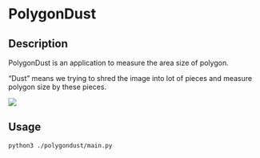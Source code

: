 # PolygonDust

## Description

PolygonDust is an application to measure the area size of polygon.

“Dust” means we trying to shred the image into lot of pieces and measure
polygon size by these pieces.

![](https://media.discordapp.net/attachments/950048467294760990/1284862080050135071/image.png?ex=66e82c8f&is=66e6db0f&hm=8f52c071f46be06d7d6d014e8551087f495e2cf1332a784079c4805429e7aea3&=&format=webp&quality=lossless&width=2880&height=848)

## Usage

```
python3 ./polygondust/main.py
```
